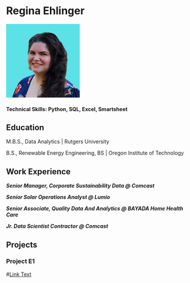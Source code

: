 # Regina Ehlinger
<img src="/assets/regina_ehlinger_headshot.jpg" width="200">

#### Technical Skills: Python, SQL, Excel, Smartsheet

## Education
M.B.S., Data Analytics | Rutgers University

B.S., Renewable Energy Engineering, BS | Oregon Institute of Technology

## Work Experience
***Senior Manager, Corporate Sustainability Data @ Comcast***
  
***Senior Solar Operations Analyst @ Lumio***

***Senior Associate, Quality Data And Analytics @ BAYADA Home Health Care***

***Jr. Data Scientist Contractor @ Comcast***

## Projects

### Project E1
#[Link Text](link)
